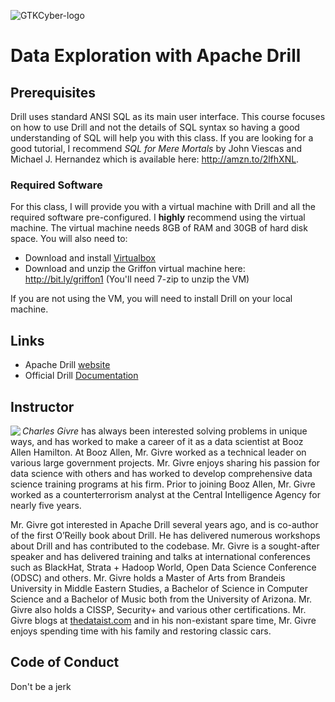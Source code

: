 ![GTKCyber-logo](./images/logo_white_bkg_small.png)

# Data Exploration with Apache Drill

## Prerequisites
Drill uses standard ANSI SQL as its main user interface.  This course focuses on how to use Drill and not the details of SQL syntax so having a good understanding of SQL will help you with this class.  If you are looking for a good tutorial, I recommend *SQL for Mere Mortals* by John Viescas and Michael J. Hernandez which is available here: http://amzn.to/2lfhXNL.

### Required Software
For this class, I will provide you with a virtual machine with Drill and all the required software pre-configured.  I **highly** recommend using the virtual machine. The virtual machine needs 8GB of RAM and 30GB of hard disk space.  You will also need to:
* Download and install [Virtualbox](https://www.virtualbox.org/wiki/Downloads)
* Download and unzip the Griffon virtual machine here: http://bit.ly/griffon1  (You'll need 7-zip to unzip the VM)

If you are not using the VM, you will need to install Drill on your local machine. 

## Links
* Apache Drill [website](https://drill.apache.org)
* Official Drill [Documentation](https://drill.apache.org/docs/)

## Instructor
<img align="left" src="./images/csg.jpg">*Charles Givre* has always been interested solving problems in unique ways, and has worked to make a career of it as a data scientist at Booz Allen Hamilton. At Booz Allen, Mr. Givre worked as a technical leader on various large government projects. Mr. Givre enjoys sharing his passion for data science with others and has worked to develop comprehensive data science training programs at his firm. Prior to joining Booz Allen, Mr. Givre worked as a counterterrorism analyst at the Central Intelligence Agency for nearly five years.

Mr. Givre got interested in Apache Drill several years ago, and is co-author of the first O’Reilly book about Drill. He has delivered numerous workshops about Drill and has contributed to the codebase. Mr. Givre is a sought-after speaker and has delivered training and talks at international conferences such as BlackHat, Strata + Hadoop World, Open Data Science Conference (ODSC) and others. Mr. Givre holds a Master of Arts from Brandeis University in Middle Eastern Studies, a Bachelor of Science in Computer Science and a Bachelor of Music both from the University of Arizona. Mr. Givre also holds a CISSP, Security+ and various other certifications. Mr. Givre blogs at [thedataist.com](http://www.thedataist.com) and in his non-existant spare time, Mr. Givre enjoys spending time with his family and restoring classic cars.


## Code of Conduct
Don't be a jerk
